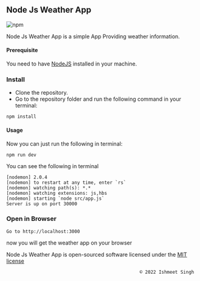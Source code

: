 ## Node Js Weather App

![npm](https://img.shields.io/npm/l/express.svg) 

Node Js Weather App is a simple App Providing weather information.

#### Prerequisite

You need to have [NodeJS](https://nodejs.org/en/) installed in your machine.

### Install

* Clone the repository.
* Go to the repository folder and run the following command in your terminal:

```
npm install
```

#### Usage

Now you can just run the following in terminal:

```
npm run dev
```

You can see the following in terminal

```
[nodemon] 2.0.4
[nodemon] to restart at any time, enter `rs`
[nodemon] watching path(s): *.*
[nodemon] watching extensions: js,hbs
[nodemon] starting `node src/app.js`
Server is up on port 30000
```

### Open in Browser


```
Go to http://localhost:3000
```

now you will get the weather app on your browser


Node Js Weather App is open-sourced software licensed under the [MIT license](http://opensource.org/licenses/MIT)

```
                                                 © 2022 Ishmeet Singh
```
